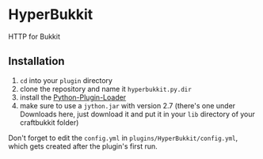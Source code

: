 HyperBukkit
===========

HTTP for Bukkit


Installation
------------
1. `cd` into your `plugin` directory
2. clone the repository and name it `hyperbukkit.py.dir`
3. install the [Python-Plugin-Loader](https://github.com/masteroftime/Python-Plugin-Loader)
4. make sure to use a `jython.jar` with version 2.7 (there's one under Downloads here, just download it and put it in your `lib` directory of your craftbukkit folder)

Don't forget to edit the `config.yml` in `plugins/HyperBukkit/config.yml`, which gets created after the plugin's first run.